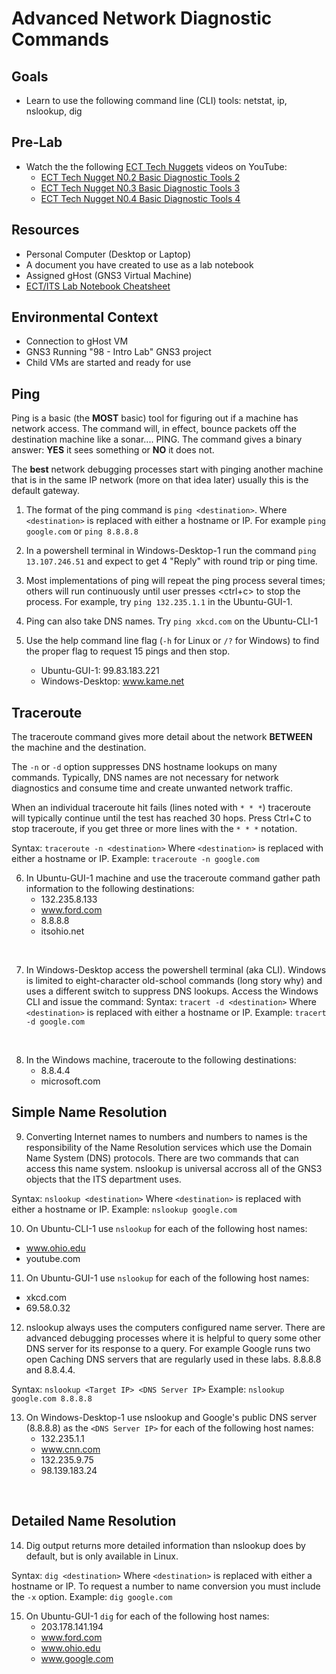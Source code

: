 # Advanced Network Diagnostic Commands

## Goals
- Learn to use the following command line (CLI) tools: netstat, ip, nslookup, dig

## Pre-Lab
- Watch the the following [ECT Tech Nuggets](https://www.youtube.com/@ecttechnuggets9126/featured) videos on YouTube:
  - [ECT Tech Nugget N0.2 Basic Diagnostic Tools 2](https://youtu.be/hWeJlNVaUbU)
  - [ECT Tech Nugget N0.3 Basic Diagnostic Tools 3](https://youtu.be/PMk53TngTio)
  - [ECT Tech Nugget N0.4 Basic Diagnostic Tools 4](https://youtu.be/gD-Tk1Bk7x0)

## Resources
- Personal Computer (Desktop or Laptop)
- A document you have created to use as a lab notebook
- Assigned gHost (GNS3 Virtual Machine)
- [ECT/ITS Lab Notebook Cheatsheet](https://github.com/OHIO-ECT/Lab-Notebook-Cheat-Sheet)

## Environmental Context
- Connection to gHost VM
- GNS3 Running "98 - Intro Lab" GNS3 project
- Child VMs are started and ready for use

## Ping

Ping is a basic (the **MOST** basic) tool for figuring out if a machine has network access. The command will, in effect, bounce packets off the destination machine like a sonar.... PING. The command gives a binary answer: **YES** it sees something or **NO** it does not.

The **best** network debugging processes start with pinging another machine that is in the same IP network (more on that idea later) usually this is the default gateway.

1. The format of the ping command is `ping <destination>`. Where `<destination>` is replaced with either a hostname or IP. For example `ping google.com` or `ping 8.8.8.8`

2. In a powershell terminal in Windows-Desktop-1 run the command ``ping 13.107.246.51`` and expect to get 4 "Reply" with round trip or ping time.

3. Most implementations of ping will repeat the ping process several times; others will run continuously until user presses <ctrl+c> to stop the process.  For example, try ``ping 132.235.1.1`` in the Ubuntu-GUI-1.  

4. Ping can also take DNS names.  Try ``ping xkcd.com`` on the Ubuntu-CLI-1

5. Use the help command line flag (`-h` for Linux or `/?` for Windows) to find the proper flag to request 15 pings and then stop.
    -   Ubuntu-GUI-1: 99.83.183.221
    -   Windows-Desktop: www.kame.net

## Traceroute

The traceroute command gives more detail about the network **BETWEEN** the machine and the destination.

The `-n` or `-d` option suppresses DNS hostname lookups on many commands. Typically, DNS names are not necessary for network diagnostics and consume time and create unwanted network traffic.

When an individual traceroute hit fails (lines noted with `* * *`) traceroute will typically continue until the test has reached 30 hops. Press Ctrl+C to stop traceroute, if you get three or more lines with the `* * *` notation.

Syntax: `traceroute -n <destination>`
Where `<destination>` is replaced with either a hostname or IP.
Example: `traceroute -n google.com`

6. In Ubuntu-GUI-1 machine and use the traceroute command gather path information to the following destinations:
    -   132.235.8.133
    -   www.ford.com
    -   8.8.8.8
    -   itsohio.net
<br>

7. In Windows-Desktop access the powershell terminal (aka CLI). Windows is limited to eight-character old-school commands (long story why) and uses a different switch to suppress DNS lookups. Access the Windows CLI and issue the command:
Syntax: `tracert -d <destination>`
Where `<destination>` is replaced with either a hostname or IP.
Example: `tracert -d google.com`
<br>

8. In the Windows machine, traceroute to the following destinations:
    -   8.8.4.4
    -   microsoft.com

## Simple Name Resolution

9. Converting Internet names to numbers and numbers to names is the responsibility of the Name Resolution services which use the Domain Name System (DNS) protocols. There are two commands that can access this name system. nslookup is universal accross all of the GNS3 objects that the ITS department uses. 

Syntax: `nslookup <destination>`
Where `<destination>` is replaced with either a hostname or IP.
Example: `nslookup google.com`
<br>

10. On Ubuntu-CLI-1 use `nslookup` for each of the following host names:
- www.ohio.edu
- youtube.com

11. On Ubuntu-GUI-1 use `nslookup` for each of the following host names:
- xkcd.com
- 69.58.0.32

12. nslookup always uses the computers configured name server.  There are advanced debugging processes where it is helpful to query some other DNS server for its response to a query.  For example Google runs two open Caching DNS servers that are regularly used in these labs.  8.8.8.8 and 8.8.4.4.

Syntax: ``nslookup <Target IP> <DNS Server IP>``
Example: ``nslookup google.com 8.8.8.8``
<br>

13. On Windows-Desktop-1 use nslookup and Google's public DNS server (8.8.8.8) as the `<DNS Server IP>` for each of the following host names:
    -  132.235.1.1
    -  www.cnn.com
    -  132.235.9.75
    -  98.139.183.24
<br>

## Detailed Name Resolution

14. Dig output returns more detailed information than nslookup does by default, but is only available in Linux.

Syntax: `dig <destination>`
Where `<destination>` is replaced with either a hostname or IP. 
To request a number to name conversion you must include the `-x` option.
Example: `dig google.com`

15. On Ubuntu-GUI-1 `dig` for each of the following host names:
    - 203.178.141.194
    - www.ford.com
    - www.ohio.edu
    - www.google.com
<br>


